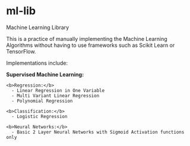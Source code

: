 # ml-lib
Machine Learning Library

This is a practice of manually implementing the Machine Learning Algorithms without having to use frameworks such as Scikit Learn or TensorFlow.

Implementations include:

<b>Supervised Machine Learning:</b>

	<b>Regression:</b>
	  - Linear Regression in One Variable
	  - Multi Variant Linear Regression
	  - Polynomial Regression

	<b>Classification:</b>
	  - Logistic Regression
	
	<b>Neural Networks:</b>
	  - Basic 2 Layer Neural Networks with Sigmoid Activation functions only